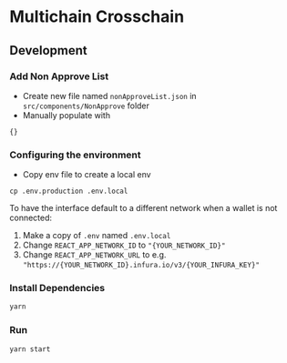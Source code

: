 # Multichain Crosschain

## Development

### Add Non Approve List 

- Create new file named `nonApproveList.json` in `src/components/NonApprove` folder
- Manually populate with 
```
{}
```
### Configuring the environment 

- Copy env file to create a local env

`cp .env.production .env.local `

To have the interface default to a different network when a wallet is not connected:

1. Make a copy of `.env` named `.env.local`
2. Change `REACT_APP_NETWORK_ID` to `"{YOUR_NETWORK_ID}"`
3. Change `REACT_APP_NETWORK_URL` to e.g. `"https://{YOUR_NETWORK_ID}.infura.io/v3/{YOUR_INFURA_KEY}"` 

### Install Dependencies

```bash
yarn
```

### Run

```bash
yarn start
```

